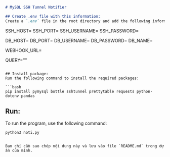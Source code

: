 ```markdown
# MySQL SSH Tunnel Notifier

## Create .env file with this information:
Create a `.env` file in the root directory and add the following information:

```
SSH_HOST=
SSH_PORT=
SSH_USERNAME=
SSH_PASSWORD=

DB_HOST=
DB_PORT=
DB_USERNAME=
DB_PASSWORD=
DB_NAME=

WEBHOOK_URL=

QUERY=""
```

## Install package:
Run the following command to install the required packages:

```bash
pip install pymysql bottle sshtunnel prettytable requests python-dotenv pandas
```

## Run:
To run the program, use the following command:

```bash
python3 noti.py
```
```

Bạn chỉ cần sao chép nội dung này và lưu vào file `README.md` trong dự án của mình.